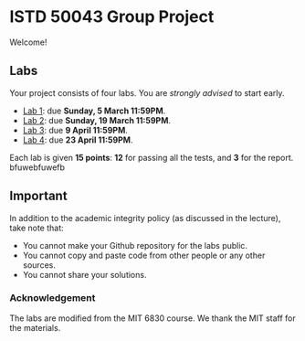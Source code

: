 ISTD 50043 Group Project
===========

Welcome!

## Labs
Your project consists of four labs. You are *strongly advised* to start early.

* [Lab 1](lab1.md): due **Sunday, 5 March 11:59PM**.
* [Lab 2](lab2.md): due **Sunday, 19 March 11:59PM**.
* [Lab 3](lab3.md): due **9 April 11:59PM**.
* [Lab 4](lab4.md): due **23 April 11:59PM**.

Each lab is given **15 points**: **12** for passing all the tests, and **3** for the report.
bfuwebfuwefb
## Important
In addition to the academic integrity policy (as discussed in the lecture), take note that:
* You cannot make your Github repository for the labs public.
* You cannot copy and paste code from other people or any other sources.
* You cannot share your solutions.


### Acknowledgement
The labs are modified from the MIT 6830 course. We thank the MIT staff for the materials.

